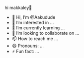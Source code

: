 hi makkaley🤠
- 👋 Hi, I’m @Aakudude
- 👀 I’m interested in ...
- 🌱 I’m currently learning ...
- 💞️ I’m looking to collaborate on ...
- 📫 How to reach me ...
- 😄 Pronouns: ...
- ⚡ Fun fact: ...

<!---
Aakudude/Aakudude is a ✨ special ✨ repository because its `README.md` (this file) appears on your GitHub profile.
You can click the Preview link to take a look at your changes.
--->
